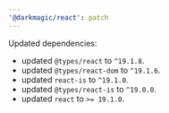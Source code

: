```yaml
---
'@darkmagic/react': patch
---
```


Updated dependencies:

- updated `@types/react` to `^19.1.8`.
- updated `@types/react-dom` to `^19.1.6`.
- updated `react-is` to `^19.1.0`.
- updated `@types/react-is` to `^19.0.0`.
- updated `react` to `>= 19.1.0`.
